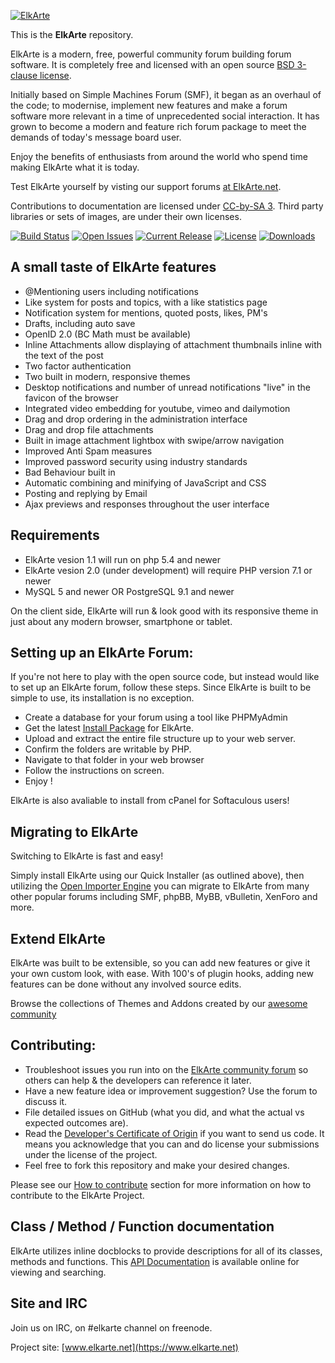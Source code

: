 [![ElkArte](https://raw.github.com/elkarte/Elkarte/master/themes/default/images/logo.png "ElkArte")](https://www.elkarte.net "ElkArte")

This is the **ElkArte** repository.

ElkArte is a modern, free, powerful community forum building forum software. It is completely free and licensed with an open source [BSD 3-clause license](https://www.opensource.org/licenses/BSD-3-Clause).

Initially based on Simple Machines Forum (SMF), it began as an overhaul of the code; to modernise, implement new features and make a forum software more relevant in a time of unprecedented social interaction. It has grown to become a modern and feature rich forum package to meet the demands of today's message board user.

Enjoy the benefits of enthusiasts from around the world who spend time making ElkArte what it is today.

Test ElkArte yourself by visting our support forums [at ElkArte.net](https://www.elkarte.net).

Contributions to documentation are licensed under [CC-by-SA 3](https://creativecommons.org/licenses/by-sa/3.0). Third party libraries or sets of images, are under their own licenses.

[![Build Status](https://img.shields.io/travis/elkarte/Elkarte/development.svg?style=flat)](https://travis-ci.org/elkarte/Elkarte)
[![Open Issues](https://img.shields.io/github/issues/elkarte/Elkarte.svg?style=flat)](https://github.com/elkarte/Elkarte/issues)
[![Current Release](https://img.shields.io/github/release/elkarte/ElkArte.svg?style=flat)](https://github.com/elkarte/ElkArte/releases)
[![License](https://img.shields.io/badge/License-BSD-green.svg?style=flat)](https://opensource.org/licenses/BSD-3-Clause)
[![Downloads](https://img.shields.io/github/downloads/ElkArte/elkarte/total)](https://github.com/elkarte/Elkarte/releases)
## A small taste of ElkArte features
* @Mentioning users including notifications
* Like system for posts and topics, with a like statistics page
* Notification system for mentions, quoted posts, likes, PM's
* Drafts, including auto save
* OpenID 2.0 (BC Math must be available)
* Inline Attachments allow displaying of attachment thumbnails inline with the text of the post
* Two factor authentication
* Two built in modern, responsive themes
* Desktop notifications and number of unread notifications "live" in the favicon of the browser
* Integrated video embedding for youtube, vimeo and dailymotion
* Drag and drop ordering in the administration interface
* Drag and drop file attachments
* Built in image attachment lightbox with swipe/arrow navigation
* Improved Anti Spam measures
* Improved password security using industry standards
* Bad Behaviour built in
* Automatic combining and minifying of JavaScript and CSS
* Posting and replying by Email
* Ajax previews and responses throughout the user interface

## Requirements

* ElkArte vesion 1.1 will run on php 5.4 and newer
* ElkArte vesion 2.0 (under development) will require PHP version 7.1 or newer
* MySQL 5 and newer OR PostgreSQL 9.1 and newer

On the client side, ElkArte will run & look good with its responsive theme in just about any modern browser, smartphone or tablet.

## Setting up an ElkArte Forum:

If you're not here to play with the open source code, but instead would like to set up an ElkArte forum, follow these steps.  Since ElkArte is built to be simple to use, its installation is no exception.

* Create a database for your forum using a tool like PHPMyAdmin
* Get the latest [Install Package](https://github.com/elkarte/Elkarte/releases) for ElkArte.
* Upload and extract the entire file structure up to your web server.
* Confirm the folders are writable by PHP.
* Navigate to that folder in your web browser
* Follow the instructions on screen.
* Enjoy !

ElkArte is also avaliable to install from cPanel for Softaculous users!

## Migrating to ElkArte

Switching to ElkArte is fast and easy!

Simply install ElkArte using our Quick Installer (as outlined above), then utilizing the [Open Importer Engine](https://github.com/OpenImporter/openimporter) you can migrate to ElkArte from many other popular forums including SMF, phpBB, MyBB, vBulletin, XenForo and more.

## Extend ElkArte

ElkArte was built to be extensible, so you can add new features or give it your own custom look, with ease. With 100's of plugin hooks, adding new features can be done without any involved source edits.

Browse the collections of Themes and Addons created by our [awesome community](https://www.elkarte.net/community)

## Contributing:

* Troubleshoot issues you run into on the [ElkArte community forum](https://www.elkarte.net) so others can help & the developers can reference it later.
* Have a new feature idea or improvement suggestion? Use the forum to discuss it.
* File detailed issues on GitHub (what you did, and what the actual vs expected outcomes are).
* Read the [Developer's Certificate of Origin](https://github.com/elkarte/Elkarte/blob/master/DCO.txt) if you want to send us code. It means you acknowledge that you can and do license your submissions under the license of the project.
* Feel free to fork this repository and make your desired changes.

Please see our [How to contribute](https://github.com/elkarte/Elkarte/blob/master/CONTRIBUTING.md) section for more information on how to contribute to the ElkArte Project.

## Class / Method / Function documentation
ElkArte utilizes inline docblocks to provide descriptions for all of its classes, methods and functions.  This [API Documentation](https://elkarte.github.io/Doc/) is available online for viewing and searching.

## Site and IRC

Join us on IRC, on #elkarte channel on freenode.

Project site: [www.elkarte.net](https://www.elkarte.net)
